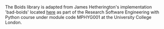 The Boids library is adapted from James Hetherington's implementation 'bad-boids' located <a href="https://github.com/jamespjh/bad-boids">here</a> as part of the Research Software Engineering with Python course under module code MPHYG001 at the University College London.
